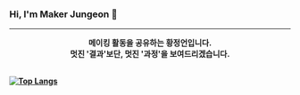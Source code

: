 ### Hi, I'm Maker Jungeon 👋
***

<p align="center">
  <b>메이킹 활동을 공유하는 황정언입니다.<br>멋진 '결과'보단, 멋진 '과정'을 보여드리겠습니다.<b><br><br>
</p>

[![Top Langs](https://github-readme-stats.vercel.app/api/top-langs/?username=hwangjungeon&count_private=true&theme=defalt&hide_border=true&title_color=FFFFFF&text_color=FFFFFF&bg_color=00000000&card_width=300)](https://github.com/HwangJungeon)
